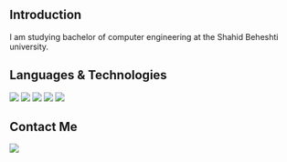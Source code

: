 ## Introduction
I am studying bachelor of computer engineering at the Shahid Beheshti university.  

## Languages & Technologies
[![](https://img.shields.io/badge/-Html-blue?style=for-the-badge)](https://html.com/)
[![](https://img.shields.io/badge/-Css-black?style=for-the-badge)](https://en.wikipedia.org/wiki/CSS)
[![](https://img.shields.io/badge/-JavaScript-purple?style=for-the-badge)](https://www.javascript.com/)
[![](https://img.shields.io/badge/-Java-green?style=for-the-badge&logo=javascript)](https://www.java.com/en/)
[![](https://img.shields.io/badge/-C++-red?style=for-the-badge)](https://en.wikipedia.org/wiki/C%2B%2B)

## Contact Me
[![](https://img.shields.io/badge/-mo.movahedinia@gmail.com-lightgray?style=for-the-badge&logo=gmail)](mailto:mo.movahedinia@gmail.com)
